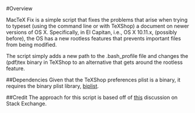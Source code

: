 #Overview

MacTeX Fix is a simple script that fixes the problems that arise when trying to typeset (using the command line or with TeXShop) a document on newer versions of OS X. Specifically, in El Capitan, i.e., OS X 10.11.x, (possibly before), the OS has a new rootless features that prevents important files from being modified.

The script simply adds a new path to the .bash_profile file and changes the (pdf)tex binary in TeXShop to an alternative that gets around the rootless feature.

##Dependencies
Given that the TeXShop preferences plist is a binary, it requires the binary plist library, [biplist](https://github.com/wooster/biplist).

##Credit
The approach for this script is based off of [this](http://tex.stackexchange.com/questions/249966/install-latex-on-mac-os-x-el-capitan-10-11) discussion on Stack Exchange.